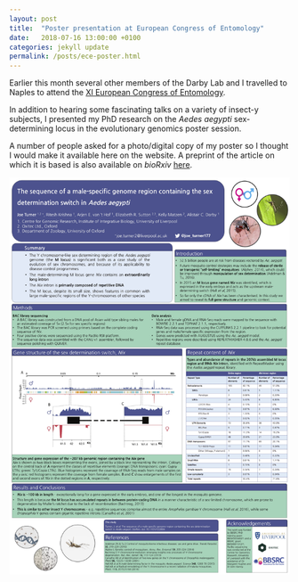 ```yaml
---
layout: post
title:  "Poster presentation at European Congress of Entomology"
date:   2018-07-16 13:00:00 +0100
categories: jekyll update
permalink: /posts/ece-poster.html
---
```


Earlier this month several other members of the Darby Lab and I
travelled to Naples to attend the [XI European Congress of
Entomology](http://www.ece2018.com/).

In addition to hearing some fascinating talks on a variety of insect-y
subjects, I presented my PhD research on the _Aedes aegypti_
sex-determining locus in the evolutionary genomics poster session.

A number of people asked for a photo/digital copy of my poster so I
thought I would make it available here on the website. A preprint of the
article on which it is based is also available on _bioRxiv_
[here](https://www.biorxiv.org/content/early/2017/06/28/122804).



![](/_presentations/JoeT_nix-poster_A0.jpg)